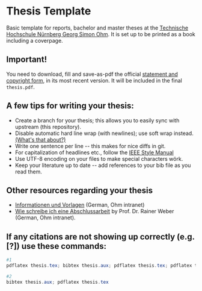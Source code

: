 # Thesis Template

Basic template for reports, bachelor and master theses at the [Technische Hochschule Nürnberg Georg Simon Ohm](https://www.th-nuernberg.de/).
It is set up to be printed as a book including a coverpage.

## Important!

You need to download, fill and save-as-pdf the official [statement and copyright form](https://intern.ohmportal.de/fileadmin/Gelenkte_Doks/Abt/SZS/SB/SB_0050_FO_Pruefungsrechtliche_Erklaerung_und_Erklaerung_zur_Veroeffentlichung_der_Abschlussarbeit_public.pdf), in its most recent version.
It will be included in the final `thesis.pdf`.

## A few tips for writing your thesis:

- Create a branch for your thesis; this allows you to easily sync with upstream (this repository).
- Disable automatic hard line wrap (with newlines); use soft wrap instead. [(What's that about?)](https://stackoverflow.com/questions/319925/difference-between-hard-wrap-and-soft-wrap)
- Write one sentence per line -- this makes for nice diffs in git.
- For capitalization of headlines etc., follow the [IEEE Style Manual](https://journals.ieeeauthorcenter.ieee.org/your-role-in-article-production/ieee-editorial-style-manual/)
- Use UTF-8 encoding on your files to make special characters wörk.
- Keep your literature up to date -- add references to your bib file as you read them.

## Other resources regarding your thesis

- [Informationen und Vorlagen](https://intern.ohmportal.de/institutionen/fakultaeten/informatik/studierende/infos-zum-studium/abschlussarbeiten/informationen-und-vorlagen/page.html) (German, Ohm intranet)
- [Wie schreibe ich eine Abschlussarbeit](https://www.in.th-nuernberg.de/Professors/Weber/Abschlussarbeit%20Methodik.pdf) by Prof. Dr. Rainer Weber (German, Ohm intranet).

## If any citations are not showing up correctly (e.g. [?]) use these commands:

```powershell
#1
pdflatex thesis.tex; bibtex thesis.aux; pdflatex thesis.tex; pdflatex thesis.tex

#2
bibtex thesis.aux; pdflatex thesis.tex
```
